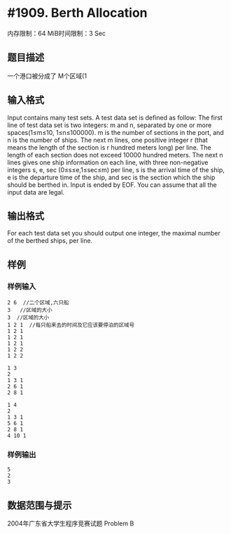 # #1909. Berth Allocation

内存限制：64 MiB时间限制：3 Sec

## 题目描述

一个港口被分成了 M个区域(1

## 输入格式

Input contains many test sets. A test data set is defined as follow:
The first line of test data set is two integers: m and n, separated by one or more spaces(1≤m≤10, 1≤n≤100000). m is the number of sections in the port, and n is the number of ships.
The next m lines, one positive integer r (that means the length of the section is r hundred meters long) per line. The length of each section does not exceed 10000 hundred meters.
The next n lines gives one ship information on each line, with three non-negative integers s, e, sec (0≤s≤e,1≤sec≤m) per line, s is the arrival time of the ship, e is the departure time of the ship, and sec is the section which the ship should be berthed in.
Input is ended by EOF. You can assume that all the input data are legal.

## 输出格式

For each test data set you should output one integer, the maximal number of the berthed ships, per line.

## 样例

### 样例输入

    
    2 6  //二个区域,六只船
    3   //区域的大小
    3  //区域的大小
    1 2 1  //每只船来去的时间及它应该要停泊的区域号
    1 2 1
    1 2 1
    1 2 1
    1 2 2
    1 2 2
    
    1 3
    2
    1 3 1
    2 6 1
    2 8 1
    
    1 4
    2
    1 3 1
    5 6 1
    2 8 1
    4 10 1
    
    

### 样例输出

    
    5
    2
    3
    
    

## 数据范围与提示

2004年广东省大学生程序竞赛试题 Problem B
